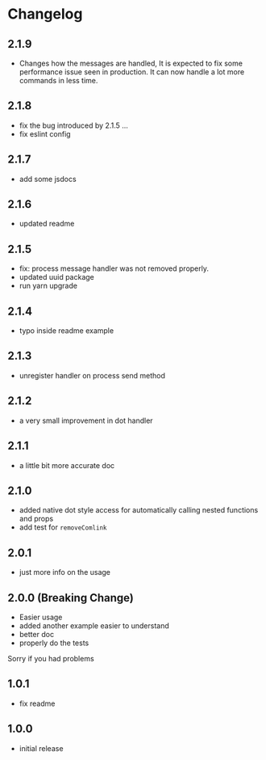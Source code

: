 # Changelog

## 2.1.9

- Changes how the messages are handled, It is expected to fix some performance issue seen in production. It can now handle a lot more commands in less time.

## 2.1.8

- fix the bug introduced by 2.1.5 ...
- fix eslint config

## 2.1.7

- add some jsdocs

## 2.1.6

- updated readme

## 2.1.5

- fix: process message handler was not removed properly.
- updated uuid package
- run yarn upgrade

## 2.1.4

- typo inside readme example

## 2.1.3

- unregister handler on process send method

## 2.1.2

- a very small improvement in dot handler

## 2.1.1

- a little bit more accurate doc

## 2.1.0

- added native dot style access for automatically calling nested functions and props
- add test for `removeComlink`

## 2.0.1

- just more info on the usage

## 2.0.0 (Breaking Change)

- Easier usage
- added another example easier to understand
- better doc
- properly do the tests

Sorry if you had problems

## 1.0.1

- fix readme

## 1.0.0

- initial release
